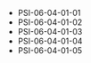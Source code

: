 <!--
    ATTENTION: This file was generated via gradle!
               Do NOT manually edit this file! Any such changes will be overwritten!
-->
* PSI-06-04-01-01
* PSI-06-04-01-02
* PSI-06-04-01-03
* PSI-06-04-01-04
* PSI-06-04-01-05

